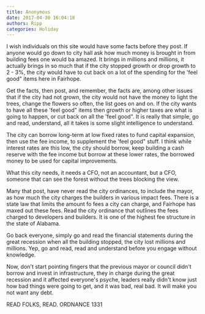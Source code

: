```yaml
---
title: Anonymous
date: 2017-04-30 16:04:18
authors: Ripp
categories: Holiday
---
```


 I wish individuals on this site would have some facts before they post. If anyone would go down to city hall ask how much money is brought in from building fees one would ba amazed. It brings in millions and millions, it actually brings in so much that if the city stopped growth or drop growth to 2 - 3%, the city would have to cut back on a lot of the spending for the 'feel good" items here in Fairhope.
 
Get the facts, then post, and remember, the facts are, among other issues that if the city had not grown, the city would not have the money to light the trees, change the flowers so often, the list goes on and on. If the city wants to have all these 'feel good" items then growth or higher taxes are what is going to happen, or cut back on all the 'feel good". It is really that simple, go and read, understand, all it takes is some slight intelligence to understand.

The city can borrow long-term at low fixed rates to fund capital expansion, then use the fee income, to supplement the 'feel good" stuff. I think while interest rates are this low, the city should borrow, keep building a cash reserve with the fee income but borrow at these lower rates, the borrowed money to be used for capital improvements.

What this city needs, it needs a CFO, not an accountant, but a CFO, someone that can see the forest without the trees blocking the view.

Many that post, have never read the city ordinances, to include the mayor, as how much the city charges the builders in various impact fees. There is a state law that limits the amount fo fees a city can charge, and Fairhope has maxed out these fees. Read the city ordinance that outlines the fees charged to developers and builders. It is one of the highest fee structure in the state of Alabama.

Go back everyone, simply go and read the financial statements during the great recession when all the building stopped, the city lost millions and millions. Yep, go and read, read and understand before you engage without knowledge.  

Now, don't start pointing fingers that the previous mayor or council didn't borrow and invest in infrastructure, they in charge during the great recession and it affected everyone's psyche, leaders really didn't know just how bad things were going to get, and it was bad, real bad. It will make you not want any debt.

READ FOLKS, READ. ORDNANCE 1331